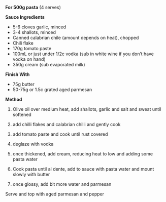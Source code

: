 

**For 500g pasta** (4 serves)

**Sauce Ingredients**
- 5-6 cloves garlic, minced
- 3-4 shallots, minced
- Canned calabrian chile (amount depends on heat), chopped
- Chili flake 
- 170g tomato paste 
- 100mL or just under 1/2c vodka (sub in white wine if you don’t have vodka on hand) 
- 350g cream (sub evaporated milk)

**Finish With**
- 75g butter 
- 50-75g or 1.5c grated aged parmesan

**Method**

1. Olive oil over medium heat, add shallots, garlic and salt and sweat until softened
2. add chilli flakes and calabrian chilli and gently cook
3. add tomato paste and cook until rust covered
4. deglaze with vodka
5. once thickened, add cream, reducing heat to low and adding some pasta water
   
6. Cook pasta until al dente, add to sauce with pasta water and mount slowly with butter
7. once glossy, add bit more water and parmesan

Serve and top with aged parmesan and pepper



